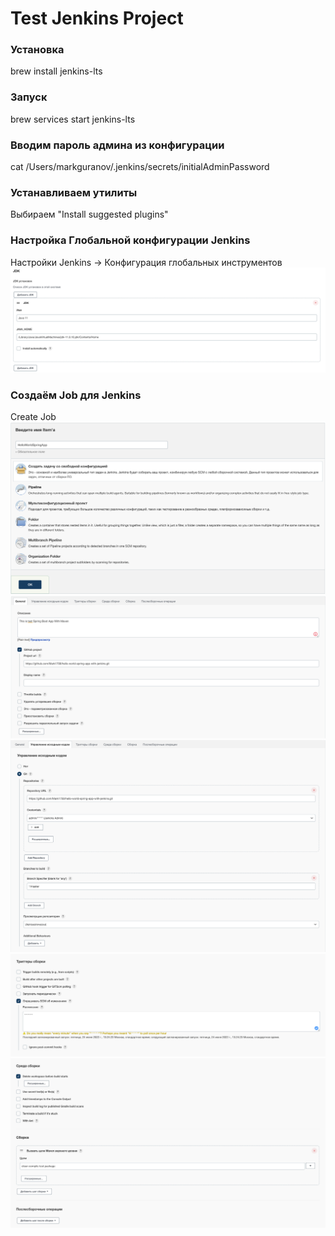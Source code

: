# Test Jenkins Project

### Установка
brew install jenkins-lts

### Запуск
brew services start jenkins-lts

### Вводим пароль админа из конфигурации
cat /Users/markguranov/.jenkins/secrets/initialAdminPassword

### Устанавливаем утилиты
Выбираем "Install suggested plugins"

### Настройка Глобальной конфигурации Jenkins
Настройки Jenkins -> Конфигурация глобальных инструментов
![JDK](https://github.com/Mark1708/hello-world-spring-app-with-jenkins/blob/master/assets/setup_jdk.png?raw=true)

### Создаём Job для Jenkins
Create Job
![Create Job](https://github.com/Mark1708/hello-world-spring-app-with-jenkins/blob/master/assets/create_project.png?raw=true)
![Create Job](https://github.com/Mark1708/hello-world-spring-app-with-jenkins/blob/master/assets/create_project1.png?raw=true)
![Create Job](https://github.com/Mark1708/hello-world-spring-app-with-jenkins/blob/master/assets/create_project2.png?raw=true)
![Create Job](https://github.com/Mark1708/hello-world-spring-app-with-jenkins/blob/master/assets/create_project3.png?raw=true)
![Create Job](https://github.com/Mark1708/hello-world-spring-app-with-jenkins/blob/master/assets/create_project4.png?raw=true)

